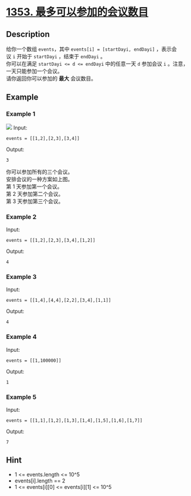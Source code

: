 # [1353. 最多可以参加的会议数目](https://leetcode-cn.com/problems/maximum-number-of-events-that-can-be-attended/)
## Description
给你一个数组 `events`，其中 `events[i] = [startDayi, endDayi]` ，表示会议 `i` 开始于 `startDayi` ，结束于 `endDayi` 。  
你可以在满足 `startDayi <= d <= endDayi` 中的任意一天 `d` 参加会议 `i` 。注意，一天只能参加一个会议。  
请你返回你可以参加的 **最大** 会议数目。  
## Example
### Example 1
![](https://assets.leetcode.com/uploads/2020/02/05/e1.png)
Input:  
```
events = [[1,2],[2,3],[3,4]]
```
Output:
```
3
```
你可以参加所有的三个会议。  
安排会议的一种方案如上图。  
第 1 天参加第一个会议。  
第 2 天参加第二个会议。  
第 3 天参加第三个会议。  
### Example 2
Input:  
```
events = [[1,2],[2,3],[3,4],[1,2]]
```
Output:
```
4
```
### Example 3
Input:  
```
events = [[1,4],[4,4],[2,2],[3,4],[1,1]]
```
Output:
```
4
```
### Example 4
Input:  
```
events = [[1,100000]]
```
Output:
```
1
```
### Example 5
Input:  
```
events = [[1,1],[1,2],[1,3],[1,4],[1,5],[1,6],[1,7]]
```
Output:
```
7
```
## Hint
- 1 <= events.length <= 10^5
- events[i].length == 2
- 1 <= events[i][0] <= events[i][1] <= 10^5

